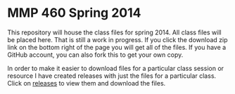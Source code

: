 MMP 460 Spring 2014
=============

This repository will house the class files for spring 2014. All class files will be placed here. That is still a work in progress. If you click the download zip link on the bottom right of the page you will get all of the files. If you have a GitHub account, you can also fork this to get your own copy.

In order to make it easier to download files for a particular class session or resource I have created releases with just the files for a particular class. Click on [releases](https://github.com/stein-bmcc/460-spring-14/releases) to view them and download the files.